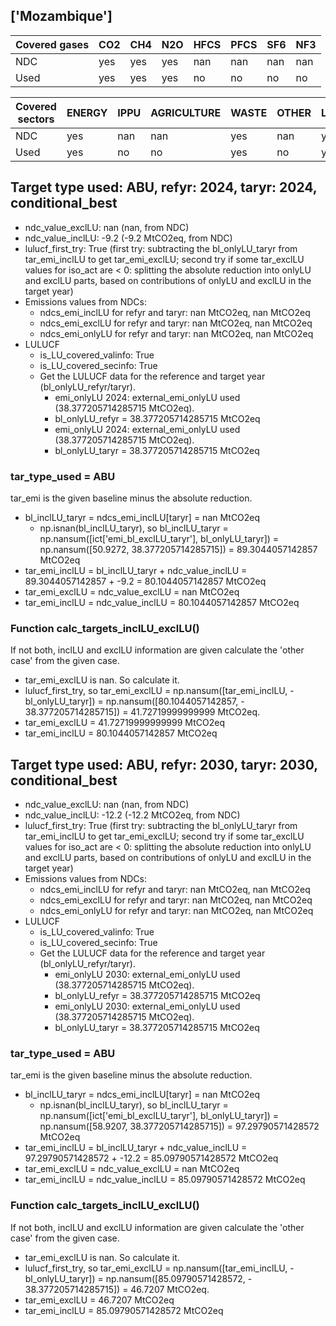 ## ['Mozambique']



| Covered gases | CO2 | CH4 | N2O | HFCS | PFCS | SF6 | NF3 |
| ---- | ---- | ---- | ---- | ---- | ---- | ---- | ----  |
| NDC | yes | yes | yes | nan | nan | nan | nan |
| Used | yes | yes | yes | no | no | no | no |

| Covered sectors | ENERGY | IPPU | AGRICULTURE | WASTE | OTHER | LULUCF |
| ---- | ---- | ---- | ---- | ---- | ---- | ----  |
| NDC | yes | nan | nan | yes | nan | yes |
| Used | yes | no | no | yes | no | yes |



## Target type used: ABU, refyr: 2024, taryr: 2024, conditional_best
- ndc_value_exclLU: nan (nan, from NDC)
- ndc_value_inclLU: -9.2 (-9.2 MtCO2eq, from NDC)
- lulucf_first_try: True
(first try: subtracting the bl_onlyLU_taryr from tar_emi_inclLU to get tar_emi_exclLU;
second try if some tar_exclLU values for iso_act are < 0: splitting the absolute reduction into onlyLU and exclLU parts, based on contributions of onlyLU and exclLU in the target year)
- Emissions values from NDCs:
  - ndcs_emi_inclLU for refyr and taryr: nan MtCO2eq, nan MtCO2eq
  - ndcs_emi_exclLU for refyr and taryr: nan MtCO2eq, nan MtCO2eq
  - ndcs_emi_onlyLU for refyr and taryr: nan MtCO2eq, nan MtCO2eq
- LULUCF
  - is_LU_covered_valinfo: True
  - is_LU_covered_secinfo: True
  - Get the LULUCF data for the reference and target year (bl_onlyLU_refyr/taryr).
    - emi_onlyLU 2024: external_emi_onlyLU used (38.377205714285715 MtCO2eq).
    - bl_onlyLU_refyr = 38.377205714285715 MtCO2eq
    - emi_onlyLU 2024: external_emi_onlyLU used (38.377205714285715 MtCO2eq).
    - bl_onlyLU_taryr = 38.377205714285715 MtCO2eq
### tar_type_used = ABU
tar_emi is the given baseline minus the absolute reduction.
- bl_inclLU_taryr = ndcs_emi_inclLU[taryr] = nan MtCO2eq
  - np.isnan(bl_inclLU_taryr), so bl_inclLU_taryr = np.nansum([ict['emi_bl_exclLU_taryr'], bl_onlyLU_taryr]) = np.nansum([50.9272, 38.377205714285715]) = 89.3044057142857 MtCO2eq
- tar_emi_inclLU = bl_inclLU_taryr + ndc_value_inclLU = 89.3044057142857 + -9.2 = 80.1044057142857 MtCO2eq
- tar_emi_exclLU = ndc_value_exclLU = nan MtCO2eq
- tar_emi_inclLU = ndc_value_inclLU = 80.1044057142857 MtCO2eq
### Function calc_targets_inclLU_exclLU()
If not both, inclLU and exclLU information are given calculate the 'other case' from the given case.
- tar_emi_exclLU is nan. So calculate it.
- lulucf_first_try, so tar_emi_exclLU = np.nansum([tar_emi_inclLU, -bl_onlyLU_taryr]) = np.nansum([80.1044057142857, - 38.377205714285715]) = 41.72719999999999 MtCO2eq.
- tar_emi_exclLU = 41.72719999999999 MtCO2eq
- tar_emi_inclLU = 80.1044057142857 MtCO2eq



## Target type used: ABU, refyr: 2030, taryr: 2030, conditional_best
- ndc_value_exclLU: nan (nan, from NDC)
- ndc_value_inclLU: -12.2 (-12.2 MtCO2eq, from NDC)
- lulucf_first_try: True
(first try: subtracting the bl_onlyLU_taryr from tar_emi_inclLU to get tar_emi_exclLU;
second try if some tar_exclLU values for iso_act are < 0: splitting the absolute reduction into onlyLU and exclLU parts, based on contributions of onlyLU and exclLU in the target year)
- Emissions values from NDCs:
  - ndcs_emi_inclLU for refyr and taryr: nan MtCO2eq, nan MtCO2eq
  - ndcs_emi_exclLU for refyr and taryr: nan MtCO2eq, nan MtCO2eq
  - ndcs_emi_onlyLU for refyr and taryr: nan MtCO2eq, nan MtCO2eq
- LULUCF
  - is_LU_covered_valinfo: True
  - is_LU_covered_secinfo: True
  - Get the LULUCF data for the reference and target year (bl_onlyLU_refyr/taryr).
    - emi_onlyLU 2030: external_emi_onlyLU used (38.377205714285715 MtCO2eq).
    - bl_onlyLU_refyr = 38.377205714285715 MtCO2eq
    - emi_onlyLU 2030: external_emi_onlyLU used (38.377205714285715 MtCO2eq).
    - bl_onlyLU_taryr = 38.377205714285715 MtCO2eq
### tar_type_used = ABU
tar_emi is the given baseline minus the absolute reduction.
- bl_inclLU_taryr = ndcs_emi_inclLU[taryr] = nan MtCO2eq
  - np.isnan(bl_inclLU_taryr), so bl_inclLU_taryr = np.nansum([ict['emi_bl_exclLU_taryr'], bl_onlyLU_taryr]) = np.nansum([58.9207, 38.377205714285715]) = 97.29790571428572 MtCO2eq
- tar_emi_inclLU = bl_inclLU_taryr + ndc_value_inclLU = 97.29790571428572 + -12.2 = 85.09790571428572 MtCO2eq
- tar_emi_exclLU = ndc_value_exclLU = nan MtCO2eq
- tar_emi_inclLU = ndc_value_inclLU = 85.09790571428572 MtCO2eq
### Function calc_targets_inclLU_exclLU()
If not both, inclLU and exclLU information are given calculate the 'other case' from the given case.
- tar_emi_exclLU is nan. So calculate it.
- lulucf_first_try, so tar_emi_exclLU = np.nansum([tar_emi_inclLU, -bl_onlyLU_taryr]) = np.nansum([85.09790571428572, - 38.377205714285715]) = 46.7207 MtCO2eq.
- tar_emi_exclLU = 46.7207 MtCO2eq
- tar_emi_inclLU = 85.09790571428572 MtCO2eq
